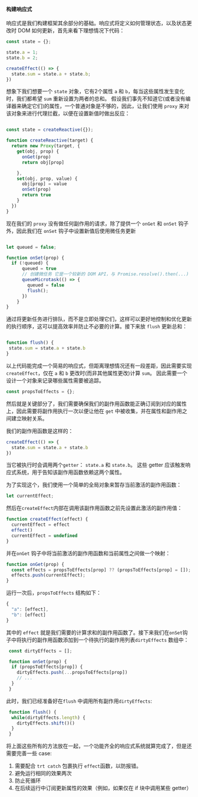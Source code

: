 #### 构建响应式

响应式是我们构建框架其余部分的基础。响应式将定义如何管理状态，以及状态更改时 DOM 如何更新，首先来看下理想情况下代码：

```js
const state = {};

state.a = 1;
state.b = 2;

createEffect(() => {
  state.sum = state.a + state.b;
})

```
想象下我们想要一个 `state` 对象，它有2个属性 `a` 和 `b`，每当这些属性发生变化时，我们都希望 `sum` 重新设置为两者的总和。
假设我们事先不知道它(或者没有编译器来确定它们)的属性，一个普通对象是不够的，因此，让我们使用 `proxy` 来对该对象来进行代理拦截，以便在设置新值时做出反应：

```js

const state = createReactive({});

function createReactive(target) {
  return new Proxy(target, {
    get(obj, prop) {
      onGet(prop)
      return obj[prop]

    },
    set(obj, prop, value) {
      obj[prop] = value
      onSet(prop)
      return true
    }
  })
}

```

现在我们的 `proxy` 没有做任何副作用的请求，除了提供一个 `onGet` 和 `onSet` 钩子外，因此我们在 `onSet` 钩子中设置新值后使用微任务更新

```js

let queued = false;

function onSet(prop) {
  if (!queued) {
      queued = true
      // 创建微任务 它是一个较新的 DOM API，与 Promise.resolve().then(...) 基本相同，但输入量较少
      queueMicrotask(() => {
        queued = false
        flush();
      })
    }
}

```
通过将更新任务进行排队，而不是立即处理它们，这样可以更好地控制和优化更新的执行顺序，这可以提高效率并防止不必要的计算。接下来放 `flush` 更新总和：

```js

function flush() {
 state.sum = state.a + state.b
}

```
以上代码能完成一个简易的响应式，但距离理想情况还有一段差距，因此需要实现 `createEffect`，仅在 `a` 和 `b` 更改时(而非其他属性更改)计算 `sum`。
因此需要一个设计一个对象来记录哪些属性需要被追踪。

```js
const propsToEffects = {};
```
然后就是关键部分了，我们需要确保我们的副作用函数能正确订阅到对应的属性上，因此需要将副作用执行一次以便让他在 `get` 中被收集，并在属性和副作用之间建立映射关系。

我们的副作用函数是这样的：
```js
createEffect(() => {
  state.sum = state.a + state.b
})

```
当它被执行时会调用两个`getter`： `state.a` 和 `state.b`。 这些 getter 应该触发响应式系统，用于告知该副作用函数依赖这两个属性。

为了实现这个，我们使用一个简单的全局对象来暂存当前激活的副作用函数：

```js
let currentEffect;
```
然后在`createEffect`内部在调用该副作用函数之前先设置此激活的副作用值：

```js
function createEffect(effect) {
  currentEffect = effect
  effect()
  currentEffect = undefined
}

```
并在`onGet` 钩子中将当前激活的副作用函数和当前属性之间做一个映射：

```js
function onGet(prop) {
  const effects = propsToEffects[prop] ?? (propsToEffects[prop] = []);
  effects.push(currentEffect);
}

```

运行一次后，`propsToEffects` 结构如下：
```js
{
  "a": [effect],
  "b": [effect]
}
```
其中的 `effect` 就是我们需要的计算求和的副作用函数了。接下来我们在`onSet`钩子中将执行的副作用函数添加到一个待执行的副作用列表`dirtyEffects` 数组中：
```js
 const dirtyEffects = [];

 function onSet(prop) {
  if (propsToEffects[prop]) {
    dirtyEffects.push(...propsToEffects[prop])
    // ...
  }
 }
```
此时，我们已经准备好在`flush` 中调用所有副作用`dirtyEffects`:
```js
 function flush() {
  while(dirtyEffects.length) {
    dirtyEffects.shift()()
  }
 }

```
将上面这些所有的方法放在一起，一个功能齐全的响应式系统就算完成了，但是还需要完善一些 case:

1. 需要配合 `trt catch` 包裹执行 `effect`函数，以防报错。
2. 避免运行相同的效果两次
3. 防止死循环
4. 在后续运行中订阅更新属性的效果（例如，如果仅在 if 块中调用某些 getter）




